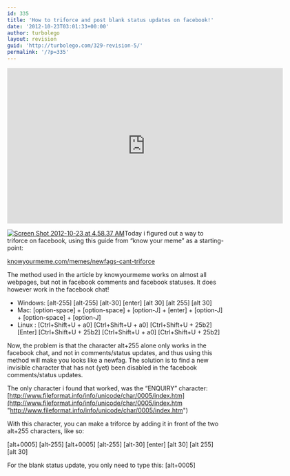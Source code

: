 ```yaml
---
id: 335
title: 'How to triforce and post blank status updates on facebook!'
date: '2012-10-23T03:01:33+00:00'
author: turbolego
layout: revision
guid: 'http://turbolego.com/329-revision-5/'
permalink: '/?p=335'
---
```


<iframe allow="accelerometer; autoplay; clipboard-write; encrypted-media; gyroscope; picture-in-picture; web-share" allowfullscreen="" frameborder="0" height="360" loading="lazy" referrerpolicy="strict-origin-when-cross-origin" src="https://www.youtube.com/embed/xKqOrjVn98s?feature=oembed" title="How to triforce and post blank status updates on facebook" width="640"></iframe>

[![](https://turbolego.com/wp-content/uploads/2012/10/Screen-Shot-2012-10-23-at-4.58.37-AM.png "Screen Shot 2012-10-23 at 4.58.37 AM")](https://turbolego.com/wp-content/uploads/2012/10/Screen-Shot-2012-10-23-at-4.58.37-AM.png)Today i figured out a way to triforce on facebook, using this guide from “know your meme” as a starting-point:

[knowyourmeme.com/memes/newfags-cant-triforce](http://knowyourmeme.com/memes/newfags-cant-triforce "http://knowyourmeme.com/memes/newfags-cant-triforce")

The method used in the article by knowyourmeme works on almost all webpages, but not in facebook comments and facebook statuses. It does however work in the facebook chat!

- Windows: \[alt-255\] \[alt-255\] \[alt-30\] \[enter\] \[alt 30\] \[alt 255\] \[alt 30\]
- Mac: \[option-space\] + \[option-space\] + \[option-J\] + \[enter\] + \[option-J\] + \[option-space\] + \[option-J\]
- Linux : \[Ctrl+Shift+U + a0\] \[Ctrl+Shift+U + a0\] \[Ctrl+Shift+U + 25b2\] \[Enter\] \[Ctrl+Shift+U + 25b2\] \[Ctrl+Shift+U + a0\] \[Ctrl+Shift+U + 25b2\]

Now, the problem is that the character alt+255 alone only works in the facebook chat, and not in comments/status updates, and thus using this method will make you looks like a newfag. The solution is to find a new invisible character that has not (yet) been disabled in the facebook comments/status updates.

The only character i found that worked, was the “ENQUIRY” character: [http://www.fileformat.info/info/unicode/char/0005/index.htm](http://www.fileformat.info/info/unicode/char/0005/index.htm "http://www.fileformat.info/info/unicode/char/0005/index.htm")

With this character, you can make a triforce by adding it in front of the two alt+255 characters, like so:

\[alt+0005\] \[alt-255\] \[alt+0005\] \[alt-255\] \[alt-30\] \[enter\] \[alt 30\] \[alt 255\] \[alt 30\]

For the blank status update, you only need to type this: \[alt+0005\]